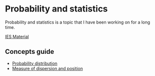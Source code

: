 # Probability and statistics

Probability and statistics is a topic that I have been working on for a long time. 

[IES Material](https://materiales.ies21.edu.ar/145.pdf)

## Concepts guide

- [Probability distribution](distribuciones_probabilidad.ipynb)
- [Measure of dispersion and position](medidas_posicion_dispersion.ipynb)